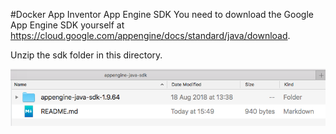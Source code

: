 #Docker App Inventor App Engine SDK
You need to download the Google App Engine SDK yourself at <a href="https://cloud.google.com/appengine/docs/standard/java/download">https://cloud.google.com/appengine/docs/standard/java/download</a>.

Unzip the sdk folder in this directory.

<img src="example.png">
